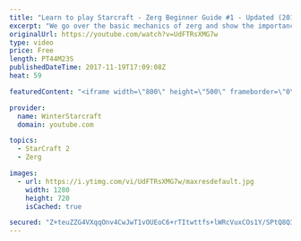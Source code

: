 ```yaml
---
title: "Learn to play Starcraft - Zerg Beginner Guide #1 - Updated (2017)"
excerpt: "We go over the basic mechanics of zerg and show the importance of understanding at least some of what your opponent is doing.  This guide is meant for players with an understanding of the objectives of starcraft but without any strong direction or gameplan, especially for each specific race! -- Watch"
originalUrl: https://youtube.com/watch?v=UdFTRsXMG7w
type: video
price: Free
length: PT44M23S
publishedDateTime: 2017-11-19T17:09:08Z
heat: 59

featuredContent: "<iframe width=\"800\" height=\"500\" frameborder=\"0\" src=\"https://www.youtube.com/embed/UdFTRsXMG7w\" allow=\"accelerometer; autoplay; encrypted-media; gyroscope; picture-in-picture\" allowfullscreen></iframe>"

provider:
  name: WinterStarcraft
  domain: youtube.com

topics:
  - StarCraft 2
  - Zerg

images:
  - url: https://i.ytimg.com/vi/UdFTRsXMG7w/maxresdefault.jpg
    width: 1280
    height: 720
    isCached: true

secured: "Z+teuZZG4VXqqOnv4CwJwT1vOUEoC6+rTItwttfs+lWRcVuxCOs1Y/SPtQ8Q3mEDmp3pUjiRn0xzWlMk+i+wySgTfdnBZe/9fPnHSYqVKFJE0Yalk79dBPVXUYJkeFZA2eiI1hAvc+9mQZ/dV49kQzmSWYbvFek0QiH7Hf52JJeJiVhZ6z9oxP9YBDyuVK8NrPhTiISF31Z09Un7epc+ukQnUY5FDvAOsrwP1eA3hCmCcBCDGkhSezRH+W6k4LKhaaENYNO6TXJ8Cm9eMdWDyHx7BUIRn6ymIkHZ5F/ZIIp7wCjKyNvrVgUuqGGg4+k/9+tXFLKwvcLwFQfX0trg07KZvsjqYozss/IuJyduxWs1GrdTLoRWgzj9Hhkqj6g+E8D75eBeHspAdb5+NkYAhmQxsvmQyulfKz1EpkO4QyKpNoBLmcEHWdYAYNFEkl8j;TxDur+wRy/9V+HEE65TdJg=="
---
```


